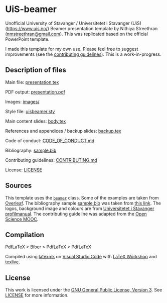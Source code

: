 # UiS-beamer

Unofficial University of Stavanger / Universitetet i Stavanger (UiS) (https://www.uis.no/) Beamer presentation template by Nithiya Streethran (nmstreethran@gmail.com). This was replicated based on the official PowerPoint template. 

I made this template for my own use. Please feel free to suggest improvements (see the [contributing guidelines](https://github.com/nmstreethran/UiS-beamer/blob/master/CONTRIBUTING.md)). This is a work-in-progress.

## Description of files

Main file: [presentation.tex](https://github.com/nmstreethran/UiS-beamer/blob/master/presentation.tex)

PDF output: [presentation.pdf](https://github.com/nmstreethran/UiS-beamer/blob/master/presentation.pdf)

Images: [images/](https://github.com/nmstreethran/UiS-beamer/tree/master/images) 

Style file: [uisbeamer.sty](https://github.com/nmstreethran/UiS-beamer/blob/master/uisbeamer.sty)

Main content slides: [body.tex](https://github.com/nmstreethran/UiS-beamer/blob/master/body.tex)

References and appendices / backup slides: [backup.tex](https://github.com/nmstreethran/UiS-beamer/blob/master/backup.tex)

Code of conduct: [CODE_OF_CONDUCT.md](https://github.com/nmstreethran/UiS-beamer/blob/master/CODE_OF_CONDUCT.md)

Bibliography: [sample.bib](https://github.com/nmstreethran/UiS-beamer/blob/master/sample.bib)

Contributing guidelines: [CONTRIBUTING.md](https://github.com/nmstreethran/UiS-beamer/blob/master/CONTRIBUTING.md)

License: [LICENSE](https://github.com/nmstreethran/UiS-beamer/blob/master/LICENSE)

## Sources

This template uses the [`beamer`](https://ctan.org/pkg/beamer) class. Some of the examples are taken from [Overleaf](https://www.overleaf.com/). The bibliography sample [sample.bib](https://github.com/nmstreethran/UiS-beamer/blob/master/sample.bib) was taken from [this link](http://ctan.cs.uu.nl/macros/latex/contrib/biblatex/doc/examples/biblatex-examples.bib). The logos, background image and colours are from [Universitetet i Stavanger profilmanual](http://uis.profilmanual.fasett.no/universitetet-i-stavanger-profilmanual-1). The contributing guideline was adapted from the [Open Science MOOC](https://github.com/OpenScienceMOOC/Module-5-Open-Research-Software-and-Open-Source/blob/master/CONTRIBUTING.md).

## Compilation

PdfLaTeX > Biber > PdfLaTeX > PdfLaTeX

Compiled using [latexmk](https://ctan.org/pkg/latexmk) on [Visual Studio Code](https://code.visualstudio.com/) with [LaTeX Workshop](https://marketplace.visualstudio.com/items?itemName=James-Yu.latex-workshop) and [texlive](https://tug.org/texlive/).

## License

This work is licensed under the [GNU General Public License, Version 3](https://www.gnu.org/licenses/gpl-3.0.en.html). See [LICENSE](https://github.com/nmstreethran/UiS-beamer/blob/master/LICENSE) for more information.